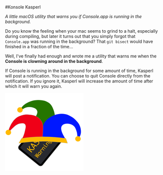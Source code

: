 #Konsole Kasperl

_A little macOS utility that warns you if Console.app is running in the background._


Do you know the feeling when your mac seems to grind to a halt, especially during compiling, but later it turns out that you simply forgot that `Console.app` was running in the background? That `git bisect` would have finished in a fraction of the time...

Well, I've finally had enough and wrote me a utility that warns me when the **Console is clowning around in the background**. 

If Console is running in the background for some amount of time, Kasperl will post a notification. You can choose to quit Console directly from the notification. If you ignore it, Kasperl will increase the amount of time after which it will warn you again.

![](ImageSources/Icon256.png)
